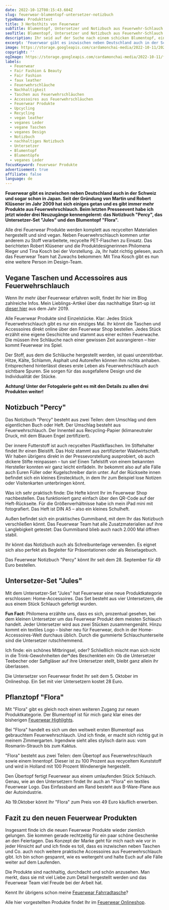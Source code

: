 ```yaml
---
date: 2022-10-12T08:15:43.604Z
slug: feuerwear-blumentopf-untersetzer-notizbuch
typeName: Produkttest
title: 3 Herbsthits von Feuerwear
subTitle: Blumentopf, Untersetzer und Notizbuch aus Feuerwehr-Schlauch
seoTitle: Blumentopf, Untersetzer und Notizbuch aus Feuerwehr-Schlauch
description: Ihr seid auf der Suche nach einem schicken Blumentopf, einem Notizbuch oder Untersetzern? Wie wäre es mit veganen nachhaltigen Feuerwear Produkten aus Feuerwehrschlauch?
excerpt: 'Feuerwear gibt es inzwischen neben Deutschland auch in der Schweiz und sogar schon in Japan. Seit der Gründung von Martin und Robert Klüsener im Jahr 2009 hat sich einiges getan und es gibt immer mehr Produkte aus Feuerwehrschlauch. Beim letzten Presseevent habe ich jetzt wieder drei Neuzugänge kennengelernt: das Notizbuch "Percy", das Untersetzer-Set "Jules" und den Blumentopf "Flora".'
image: https://storage.googleapis.com/cardamonchai-media/2022-10-11/2022-10-02-feuerwear0329-jpg-imagine-080808_5e4b41_2048_1536/640.webp
copyright: ''
ogImage: https://storage.googleapis.com/cardamonchai-media/2022-10-11/feuerwear-produkte-fb-jpeg-imagine-080808_595250_1200_628/640.webp
labels:
  - Feuerwear
  - Fair Fashion & Beauty
  - Fair Fashion
  - faux leather
  - Feuerwehrschläuche
  - Nachhaltigkeit
  - Taschen aus Feuerwehrschläuchen
  - Accessoires aus Feuerwehrschläuchen
  - Feuerwear Produkte
  - Upcycling
  - Recycling
  - vegan leather
  - veganes Leder
  - vegane Taschen
  - veganes Design
  - Notizbuch
  - nachhaltiges Notizbuch
  - Untersetzer
  - Blumentopf
  - Blumentöpfe
  - veganes Leder
focusKeyword: Feuerwear Produkte
advertisement: true
affiliate: false
language: de
---
```


**Feuerwear gibt es inzwischen neben Deutschland auch in der Schweiz und sogar schon in Japan. Seit der Gründung von Martin und Robert Klüsener im Jahr 2009 hat sich einiges getan und es gibt immer mehr Produkte aus Feuerwehrschlauch. Beim letzten Presseevent habe ich jetzt wieder drei Neuzugänge kennengelernt: das Notizbuch "Percy", das Untersetzer-Set "Jules" und den Blumentopf "Flora".**

Alle drei Feuerwear Produkte werden komplett aus recycelten Materialien hergestellt und sind vegan. Neben Feuerwehrschlauch kommen unter anderem zu Stoff verarbeitete, recycelte PET-Flaschen zu Einsatz. Das berichteten Robert Klüsener und die Produktdesignerinnen Philomena Rieger und Tina Kosch bei der Vorstellung. Ja, Ihr habt richtig gelesen, auch das Feuerwear Team hat Zuwachs bekommen: Mit Tina Kosch gibt es nun eine weitere Person im Design-Team.

## Vegane Taschen und Accessoires aus Feuerwehrschlauch

Wenn Ihr mehr über Feuerwear erfahren wollt, findet Ihr hier im Blog zahlreiche Infos. Mein Lieblings-Artikel über das nachhaltige Start-up ist [dieser hier](/2019/02/neue-festivalbegleiter-von-feuerwear/) aus dem Jahr 2019.

Alle Feuerwear Produkte sind Einzelstücke. Klar: Jedes Stück Feuerwehrschlauch gibt es nur ein einziges Mal. Ihr könnt die Taschen und Accessoires direkt online über den Feuerwear Shop bestellen. Jedes Stück erzählt eine eigene Geschichte und stammt aus einer echten Feuerwache. Die müssen ihre Schläuche nach einer gewissen Zeit ausrangieren – hier kommt Feuerwear ins Spiel.

Der Stoff, aus dem die Schläuche hergestellt werden, ist quasi unzerstörbar. Hitze, Kälte, Schlamm, Asphalt und Autoreifen können ihm nichts anhaben. Entsprechend hinterlässt dieses erste Leben als Feuerwehrschlauch auch sichtbare Spuren. Sie sorgen für das ausgefallene Design und die Individualität der Stücke.

**Achtung! Unter der Fotogalerie geht es mit den Details zu allen drei Produkten weiter!**

<Gallery name="feuerwear-produkte-herbst-2022-2" />

## Notizbuch "Percy"

Das Notizbuch "Percy" besteht aus zwei Teilen: dem Umschlag und dem eigentlichen Buch oder Heft. Der Umschlag besteht aus Feuerwehrschlauch. Der Innenteil aus Recycling-Papier (klimaneutraler Druck, mit dem Blauen Engel zertifiziert).

Der innere Futterstoff ist auch recycelten Plastikflaschen. Im Stiftehalter findet Ihr einen Bleistift. Das Holz stammt aus zertifizierter Waldwirtschaft. Wir haben übrigens direkt in der Pressevorstellung ausprobiert, ob auch dickere Stifte reinpassen – tun sie! Einen Tafelstift von einem bekannten Hersteller konnten wir ganz leicht einfädeln. Ihr bekommt also auf alle Fälle auch Euren Füller oder Kugelschreiber darin unter. Auf der Rückseite innen befindet sich ein kleines Einstecktuch, in dem Ihr zum Beispiel lose Notizen oder Visitenkarten unterbringen könnt.

Was ich sehr praktisch finde: Die Hefte könnt Ihr im Feuerwear Shop nachbestellen. Das funktioniert ganz einfach über den QR-Code auf der Heft-Rückseite. Für die Größenverhältnisse habe ich mein iPad mini mit fotografiert. Das Heft ist DIN A5 – also ein kleines Schulheft.

Außen befindet sich ein praktisches Gummiband, mit dem Ihr das Notizbuch verschließen könnt. Das Feuerwear Team hat alle Zusatzmaterialien auf ihre Langlebigkeit getestet: Das Gummiband blieb auch nach 2.000 Mal öffnen stabil.

Ihr könnt das Notizbuch auch als Schreibunterlage verwenden. Es eignet sich also perfekt als Begleiter für Präsentationen oder als Reisetagebuch.

Das Feuerwear Notizbuch "Percy" könnt Ihr seit dem 28. September für 49 Euro bestellen.

## Untersetzer-Set "Jules"

Mit dem Untersetzer-Set "Jules" hat Feuerwear eine neue Produktkategorie erschlossen: Home-Accessoires. Das Set besteht aus vier Untersetzern, die aus einem Stück Schlauch gefertigt wurden.

**Fun Fact:** Philomena erzählte uns, dass es sich, prozentual gesehen, bei dem kleinen Untersetzer um das Feuerwear Produkt dem meisten Schlauch handelt. Jeder Untersetzer wird aus zwei Stücken zusammengenäht. Hinzu kommt ein textiles Logo – bisher neu für Feuerwear, doch in der Home-Accessoires-Welt durchaus üblich. Durch die gummierte Schlauchunterseite sind die Untersetzer rutschhemmend.

Ich finde: ein schönes Mitbringsel, oder? Schließlich mischt man sich nicht in die Trink-Gewohnheiten der\*des Beschenkten ein: Ob die Untersetzer Teebecher oder Saftgläser auf ihre Untersetzer stellt, bleibt ganz allein ihr überlassen.

Die Untersetzer von Feuerwear findet Ihr seit dem 5. Oktober im Onlineshop. Ein Set mit vier Untersetzern kostet 28 Euro.

## Pflanztopf "Flora"

Mit "Flora" gibt es gleich noch einen weiteren Zugang zur neuen Produktkategorie. Der Blumentopf ist für mich ganz klar eines der bisherigen [Feuerwear Highlights](/tag/feuerwear).

Bei "Flora" handelt es sich um den weltweit ersten Blumentopf aus gebrauchtem Feuerwehrschlauch. Und ich finde, er macht sich richtig gut in meinem Zimmergarten. Irgendwie sieht alles stylisch darin aus: vom Rosmarin-Strauch bis zum Kaktus.

"Flora" besteht aus zwei Teilen: dem Übertopf aus Feuerwehrschlauch sowie einem Innentopf. Dieser ist zu 100 Prozent aus recyceltem Kunststoff und wird in Holland mit 100 Prozent Windenergie hergestellt.

Den Übertopf fertigt Feuerwear aus einem umlaufenden Stück Schlauch. Genau, wie an den Untersetzern findet Ihr auch an "Flora" ein textiles Feuerwear Logo. Das Einfassband am Rand besteht aus B-Ware-Plane aus der Autoindustrie.

Ab 19.Oktober könnt Ihr "Flora" zum Preis von 49 Euro käuflich erwerben.

## Fazit zu den neuen Feuerwear Produkten

Insgesamt finde ich die neuen Feuerwear Produkte wieder ziemlich gelungen. Sie kommen gerade rechtzeitig für ein paar schöne Geschenke an den Feiertagen. Das Konzept der Marke geht für mich nach wie vor in jeder Hinsicht auf und ich finde es toll, dass es inzwischen neben Taschen und Co. auch noch weitere praktische Accessoires aus Feuerwehrschlauch gibt. Ich bin schon gespannt, wie es weitergeht und halte Euch auf alle Fälle weiter auf dem Laufenden.

Die Produkte sind nachhaltig, durchdacht und schön anzusehen. Man merkt, dass sie mit viel Liebe zum Detail hergestellt werden und das Feuerwear Team viel Freude bei der Arbeit hat.

Kennt Ihr übrigens schon meine [Feuerwear Fahrradtasche](/2022/04/vegane-nachhaltige-fahrradtaschen-feuerwear/)?

Alle hier vorgestellten Produkte findet Ihr im [Feuerwear Onlineshop](https://www.feuerwear.de/).

<Gallery name="feuerwear-produkte-herbst-2022-1" />
